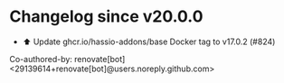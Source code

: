 # Changelog since v20.0.0
- ⬆️ Update ghcr.io/hassio-addons/base Docker tag to v17.0.2 (#824)

Co-authored-by: renovate[bot] <29139614+renovate[bot]@users.noreply.github.com> 
